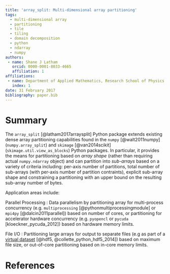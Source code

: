 ```yaml
---
title: 'array_split: Multi-dimensional array partitioning'
tags:
  - multi-dimensional array
  - partitioning
  - tile
  - tiling
  - domain decomposition
  - python
  - ndarray
  - numpy
authors:
 - name: Shane J Latham
   orcid: 0000-0001-8033-4665
   affiliation: 1
affiliations:
 - name: Department of Applied Mathematics, Research School of Physics and Engineering, The Australian National University
   index: 1
date: 31 February 2017
bibliography: paper.bib
---
```


# Summary

The `array_split` [@latham2017arraysplit] Python package extends existing dense
array partitioning capabilities found in the `numpy` [@walt2011numpy] (`numpy.array_split`)
and `skimage` [@van2014scikit] (`skimage.util.view_as_blocks`) Python packages.
In particular, it provides the means for partitioning
based on *array shape* (rather than requiring actual `numpy.ndarray` object)
and can partition into *sub-arrays* based on a variety of criteria including:
per-axis number of partitions, total number of sub-arrays (with per-axis
number of partition contraints), explicit sub-array shape and constraining a
partitioning with an upper bound on the resulting sub-array number of bytes.

Application areas include:

Parallel Processing
:   Data parallelism by partitioning array for multi-process concurrency
    (e.g. `multiprocessing` [@pythonmultiprocessingmodule] or `mpi4py` [@dalcin2011parallel])
    based on number of cores,
    or partitioning for accelerator hardware concurrency
    (e.g. `pyopencl` or `pycuda` [kloeckner_pycuda_2012]) based on hardware memory limits.

File I/O
:   Partitioning large arrays for output to separate files
    (e.g as part of a
    [virtual dataset](https://support.hdfgroup.org/HDF5/docNewFeatures/NewFeaturesVirtualDatasetDocs.html "HDF5 Virtual Dataset (VDS) Documentation")
    [@hdf5, @collette_python_hdf5_2014]) based on maximum file size, or out-of-core partitioning
    based on in-core memory limits.

# References